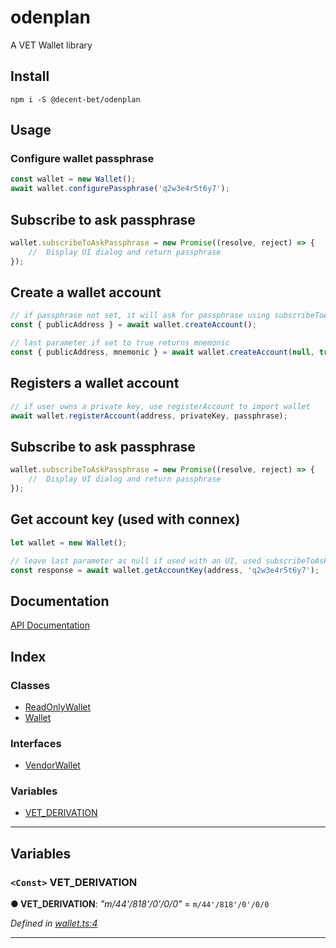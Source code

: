 
odenplan
========

A VET Wallet library

Install
-------

`npm i -S @decent-bet/odenplan`

Usage
-----

### Configure wallet passphrase

```typescript
const wallet = new Wallet();    
await wallet.configurePassphrase('q2w3e4r5t6y7');

```

Subscribe to ask passphrase
---------------------------

```typescript
wallet.subscribeToAskPassphrase = new Promise((resolve, reject) => {
    //  Display UI dialog and return passphrase
});
```

Create a wallet account
-----------------------

```typescript
// if passphrase not set, it will ask for passphrase using subscribeToAskPassphrase
const { publicAddress } = await wallet.createAccount();

// last parameter if set to true returns mnemonic
const { publicAddress, mnemonic } = await wallet.createAccount(null, true);
```

Registers a wallet account
--------------------------

```typescript
// if user owns a private key, use registerAccount to import wallet
await wallet.registerAccount(address, privateKey, passphrase);
```

Subscribe to ask passphrase
---------------------------

```typescript
wallet.subscribeToAskPassphrase = new Promise((resolve, reject) => {
    //  Display UI dialog and return passphrase
});
```

Get account key (used with connex)
----------------------------------

```typescript
let wallet = new Wallet();

// leave last parameter as null if used with an UI, used subscribeToAskPassphrase
const response = await wallet.getAccountKey(address, 'q2w3e4r5t6y7');
```

Documentation
-------------

[API Documentation](/docs/README.md)

## Index

### Classes

* [ReadOnlyWallet](classes/readonlywallet.md)
* [Wallet](classes/wallet.md)

### Interfaces

* [VendorWallet](interfaces/vendorwallet.md)

### Variables

* [VET_DERIVATION](#vet_derivation)

---

## Variables

<a id="vet_derivation"></a>

### `<Const>` VET_DERIVATION

**● VET_DERIVATION**: *"m/44&#x27;/818&#x27;/0&#x27;/0/0"* =  `m/44'/818'/0'/0/0`

*Defined in [wallet.ts:4](https://github.com/decent-bet/odenplan/blob/7c1275c/src/wallet.ts#L4)*

___

